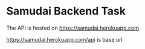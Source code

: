 # Samudai Backend Task

The API is hosted on https://samudai.herokuapp.com

https://samudai.herokuapp.com/api is base url
